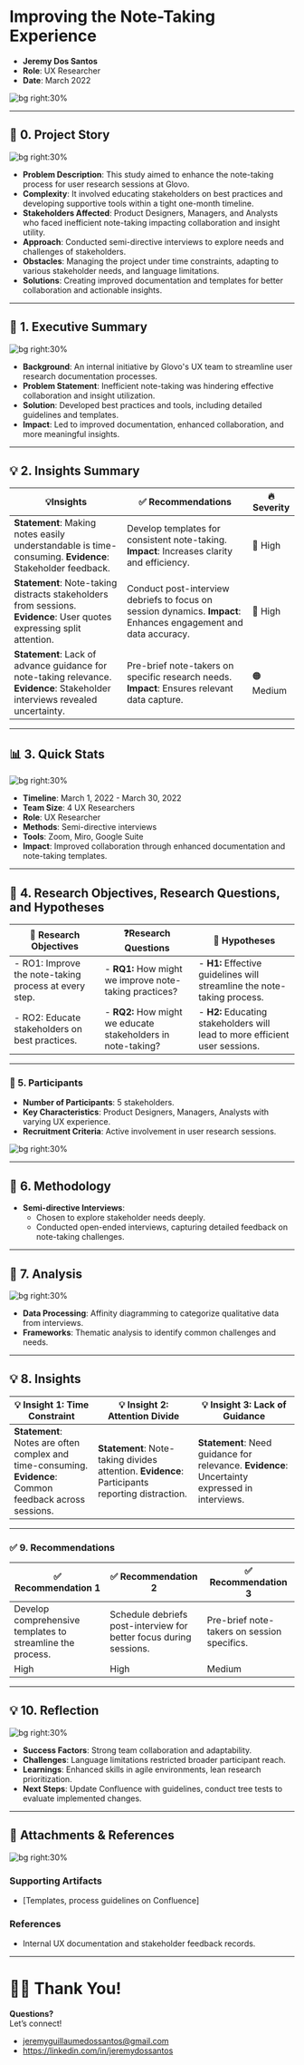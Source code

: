 # Improving the Note-Taking Experience

- **Jeremy Dos Santos**
- **Role**: UX Researcher  
- **Date**: March 2022

![bg right:30%](https://via.placeholder.com/300)  

---

## 📖 **0. Project Story**

![bg right:30%](https://via.placeholder.com/300)

- **Problem Description**: This study aimed to enhance the note-taking process for user research sessions at Glovo.  
- **Complexity**: It involved educating stakeholders on best practices and developing supportive tools within a tight one-month timeline.  
- **Stakeholders Affected**: Product Designers, Managers, and Analysts who faced inefficient note-taking impacting collaboration and insight utility.  
- **Approach**: Conducted semi-directive interviews to explore needs and challenges of stakeholders.  
- **Obstacles**: Managing the project under time constraints, adapting to various stakeholder needs, and language limitations.  
- **Solutions**: Creating improved documentation and templates for better collaboration and actionable insights.

---

## 💬 **1. Executive Summary**

![bg right:30%](https://via.placeholder.com/300)  

- **Background**: An internal initiative by Glovo's UX team to streamline user research documentation processes.
- **Problem Statement**: Inefficient note-taking was hindering effective collaboration and insight utilization.
- **Solution**: Developed best practices and tools, including detailed guidelines and templates.
- **Impact**: Led to improved documentation, enhanced collaboration, and more meaningful insights.

---
## 💡 **2. Insights Summary**

| 💡**Insights**                                                        | ✅ Recommendations                                                         | 🔥 Severity                  |
| --------------------------------------------------------------------- | ------------------------------------------------------------------------- | ---------------------------- |
| **Statement**: Making notes easily understandable is time-consuming. **Evidence**: Stakeholder feedback. | Develop templates for consistent note-taking. **Impact**: Increases clarity and efficiency. | 🔴 High |
| **Statement**: Note-taking distracts stakeholders from sessions. **Evidence**: User quotes expressing split attention. | Conduct post-interview debriefs to focus on session dynamics. **Impact**: Enhances engagement and data accuracy. | 🔴 High |
| **Statement**: Lack of advance guidance for note-taking relevance. **Evidence**: Stakeholder interviews revealed uncertainty. | Pre-brief note-takers on specific research needs. **Impact**: Ensures relevant data capture. | 🟠 Medium |

---

## 📊 **3. Quick Stats**

![bg right:30%](https://via.placeholder.com/300)  

- **Timeline**: March 1, 2022 - March 30, 2022  
- **Team Size**: 4 UX Researchers  
- **Role**: UX Researcher  
- **Methods**: Semi-directive interviews  
- **Tools**: Zoom, Miro, Google Suite  
- **Impact**: Improved collaboration through enhanced documentation and note-taking templates.  

---

## 🎯 **4. Research Objectives, Research Questions, and Hypotheses**

| 🎯 **Research Objectives**                                                          | ❓**Research Questions**                                      | 🔎 **Hypotheses**                                                                                                |
| ---------------------------------------------------------------------------------- | ------------------------------------------------------------ | ---------------------------------------------------------------------------------------------------------------- |
| - RO1: Improve the note-taking process at every step.                              | - **RQ1:** How might we improve note-taking practices?       | - **H1:** Effective guidelines will streamline the note-taking process.                                          |
| - RO2: Educate stakeholders on best practices.                                      | - **RQ2:** How might we educate stakeholders in note-taking? | - **H2:** Educating stakeholders will lead to more efficient user sessions.                                      |

---

### 👥 5. **Participants**
- **Number of Participants**: 5 stakeholders.  
- **Key Characteristics**: Product Designers, Managers, Analysts with varying UX experience.  
- **Recruitment Criteria**: Active involvement in user research sessions.  

![bg right:30%](https://via.placeholder.com/300)  

---

## **🧪 6. Methodology**

- **Semi-directive Interviews**:
  - Chosen to explore stakeholder needs deeply.  
  - Conducted open-ended interviews, capturing detailed feedback on note-taking challenges.  

---

## 🔬 **7. Analysis**

![bg right:30%](https://via.placeholder.com/300)

- **Data Processing**: Affinity diagramming to categorize qualitative data from interviews.  
- **Frameworks**: Thematic analysis to identify common challenges and needs.  

---

## 💡 **8. Insights**

| **💡 Insight 1: Time Constraint**                                        | **💡 Insight 2: Attention Divide**                                   | **💡 Insight 3: Lack of Guidance**                                      |
| ------------------------------------------------------------------------ | -------------------------------------------------------------------- | ---------------------------------------------------------------------- |
| **Statement**: Notes are often complex and time-consuming. <br> **Evidence**: Common feedback across sessions. | **Statement**: Note-taking divides attention. **Evidence**: Participants reporting distraction. | **Statement**: Need guidance for relevance. **Evidence**: Uncertainty expressed in interviews. |

---

### **✅ 9. Recommendations**

| ✅ **Recommendation 1**                                              | ✅ **Recommendation 2**                                          | ✅ **Recommendation 3**                                          |
| ------------------------------------------------------------------- | ---------------------------------------------------------------- | ---------------------------------------------------------------- |
| Develop comprehensive templates to streamline the process.          | Schedule debriefs post-interview for better focus during sessions. | Pre-brief note-takers on session specifics.                     |
| High                                                                | High                                                             | Medium                                                           |

---

## 💡 **10. Reflection**

![bg right:30%](https://via.placeholder.com/300)

- **Success Factors**: Strong team collaboration and adaptability.
- **Challenges**: Language limitations restricted broader participant reach.
- **Learnings**: Enhanced skills in agile environments, lean research prioritization.
- **Next Steps**: Update Confluence with guidelines, conduct tree tests to evaluate implemented changes.

---

## 📎 **Attachments & References**

![bg right:30%](https://via.placeholder.com/300)

### Supporting Artifacts
- [Templates, process guidelines on Confluence]

### References
- Internal UX documentation and stakeholder feedback records.

---

# 🙏🏼 Thank You!

**Questions?**  
Let’s connect!  
- jeremyguillaumedossantos@gmail.com
- https://linkedin.com/in/jeremydossantos
